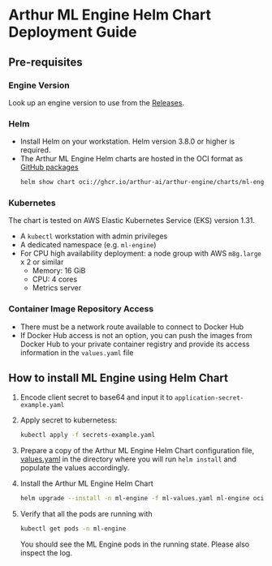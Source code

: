 # Arthur ML Engine Helm Chart Deployment Guide

## Pre-requisites

### Engine Version
Look up an engine version to use from the [Releases](https://github.com/arthur-ai/arthur-engine/releases).

### Helm
* Install Helm on your workstation. Helm version 3.8.0 or higher is required.
* The Arthur ML Engine Helm charts are hosted in the OCI format as [GitHub packages](https://github.com/arthur-ai/arthur-engine/pkgs/container/arthur-engine%2Fcharts%2Fml-engine)
  ```bash
  helm show chart oci://ghcr.io/arthur-ai/arthur-engine/charts/ml-engine:<version_number>
  ```

### Kubernetes
The chart is tested on AWS Elastic Kubernetes Service (EKS) version 1.31.

* A `kubectl` workstation with admin privileges
* A dedicated namespace (e.g. `ml-engine`)
* For CPU high availability deployment: a node group with AWS `m8g.large` x 2 or similar
  * Memory: 16 GiB
  * CPU: 4 cores
  * Metrics server

### Container Image Repository Access
* There must be a network route available to connect to Docker Hub
* If Docker Hub access is not an option, you can push the images from Docker Hub to your private container registry and provide its access information in the `values.yaml` file

## How to install ML Engine using Helm Chart

1. Encode client secret to base64 and input it to `application-secret-example.yaml`
2. Apply secret to kubernetess:
   ```bash
   kubectl apply -f secrets-example.yaml
   ```

3. Prepare a copy of the Arthur ML Engine Helm Chart configuration file, [values.yaml](values.yaml) in the directory where you will run `helm install` and populate the values accordingly.

4. Install the Arthur ML Engine Helm Chart
    ```bash
    helm upgrade --install -n ml-engine -f ml-values.yaml ml-engine oci://ghcr.io/arthur-ai/arthur-engine/charts/ml-engine --version <version_number>
    ```

5. Verify that all the pods are running with
    ```bash
    kubectl get pods -n ml-engine
    ```
    You should see the ML Engine pods in the running state. Please also inspect the log.
